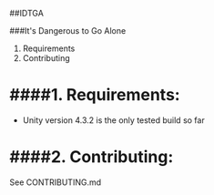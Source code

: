 ##IDTGA

###It's Dangerous to Go Alone

1. Requirements
2. Contributing


####1. Requirements:
===
* Unity version 4.3.2 is the only tested build so far






####2. Contributing:
===
See CONTRIBUTING.md
